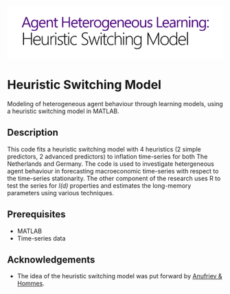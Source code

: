 ![Header](https://github.com/LPvdT/agent-hsm/blob/master/img/header.png)

# Heuristic Switching Model

Modeling of heterogeneous agent behaviour through learning models, using a heuristic switching model in MATLAB.

## Description

This code fits a heuristic switching model with 4 heuristics (2 simple predictors, 2 advanced predictors) to inflation time-series for both The Netherlands and Germany. The code is used to investigate hetergeneous agent behaviour in forecasting macroeconomic time-series with respect to the time-series stationarity. The other component of the research uses R to test the series for _I(d)_ properties and estimates the long-memory parameters using various techniques.

## Prerequisites

* MATLAB
* Time-series data

## Acknowledgements

* The idea of the heuristic switching model was put forward by [Anufriev & Hommes](https://www.aeaweb.org/articles?id=10.1257/mic.4.4.35).
